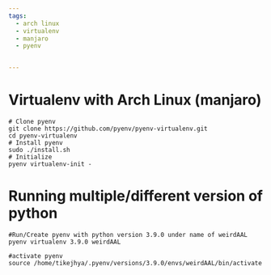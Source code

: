 ```yaml
---
tags:
  - arch linux
  - virtualenv
  - manjaro
  - pyenv


---
```



# Virtualenv with Arch Linux (manjaro)

```
# Clone pyenv
git clone https://github.com/pyenv/pyenv-virtualenv.git
cd pyenv-virtualenv
# Install pyenv
sudo ./install.sh
# Initialize
pyenv virtualenv-init -
```

# Running multiple/different version of python
```
#Run/Create pyenv with python version 3.9.0 under name of weirdAAL
pyenv virtualenv 3.9.0 weirdAAL

#activate pyenv
source /home/tikejhya/.pyenv/versions/3.9.0/envs/weirdAAL/bin/activate

